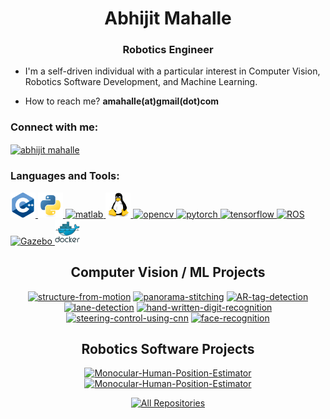<h1 align="center">Abhijit Mahalle</h1>
<h3 align="center">Robotics Engineer</h3>

- I'm a self-driven individual with a particular interest in Computer Vision, Robotics Software Development, and Machine Learning. 

- How to reach me? **amahalle(at)gmail(dot)com**

<h3 align="left">Connect with me:</h3>
<p align="left">
<a href="https://linkedin.com/in/abhijitmahalle" target="blank"><img align="center" src="https://raw.githubusercontent.com/rahuldkjain/github-profile-readme-generator/master/src/images/icons/Social/linked-in-alt.svg" alt="abhijit mahalle" height="30" width="40" /></a>
<!-- <a href="https://leetcode.com/abhijit_mahalle" target="blank"><img align="center" src="https://raw.githubusercontent.com/rahuldkjain/github-profile-readme-generator/master/src/images/icons/Social/leet-code.svg" alt="abhijit mahalle" height="30" width="40" /></a> -->
</p>

<h3 align="left">Languages and Tools:</h3>
<p align="left"> <a href="https://www.w3schools.com/cpp/" target="_blank" rel="noreferrer"> 
<img src="https://raw.githubusercontent.com/devicons/devicon/master/icons/cplusplus/cplusplus-original.svg" alt="cplusplus" width="40" height="40"/> </a> 

<a href="https://www.python.org" target="_blank" rel="noreferrer"> 
<img src="https://raw.githubusercontent.com/devicons/devicon/master/icons/python/python-original.svg" alt="python" width="40" height="40"/> </a>

<a href="https://www.mathworks.com/" target="_blank" rel="noreferrer"> 
<img src="https://upload.wikimedia.org/wikipedia/commons/2/21/Matlab_Logo.png" alt="matlab" width="40" height="40"/> </a>

<a href="https://www.linux.org/" target="_blank" rel="noreferrer"> 
<img src="https://raw.githubusercontent.com/devicons/devicon/master/icons/linux/linux-original.svg" alt="linux" width="40" height="40"/> </a>  

<a href="https://opencv.org/" target="_blank" rel="noreferrer">
<img src="https://www.vectorlogo.zone/logos/opencv/opencv-icon.svg" alt="opencv" width="40" height="40"/> </a>  

<a href="https://pytorch.org/" target="_blank" rel="noreferrer"> 
<img src="https://www.vectorlogo.zone/logos/pytorch/pytorch-icon.svg" alt="pytorch" width="40" height="40"/> </a> 

<a href="https://www.tensorflow.org" target="_blank" rel="noreferrer"> 
<img src="https://www.vectorlogo.zone/logos/tensorflow/tensorflow-icon.svg" alt="tensorflow" width="40" height="40"/> </a>

<a href="https://www.ros.org/" target="_blank" rel="noreferrer"> 
<img align="bottom" src="https://upload.wikimedia.org/wikipedia/commons/b/bb/Ros_logo.svg" alt="ROS" width="70" height="40"/></a>

<a href="https://gazebosim.org/" target="_blank" rel="noreferrer">
<img align="bottom" src="https://gazebosim.org/assets/images/logos/gazebo_vert_pos.svg" alt="Gazebo" width="40" height="40"/> </a> 

<a href="https://www.docker.com/" target="_blank" rel="noreferrer"> 
<img src="https://raw.githubusercontent.com/devicons/devicon/master/icons/docker/docker-original-wordmark.svg" alt="docker" width="40" height="40"/> </a>

<!-- <p><img align="left" src="https://github-readme-stats.vercel.app/api/top-langs?username=AbhijitMahalle&show_icons=true&locale=en&theme=dark&layout=compact" alt="AbhijitMahalle" /></p> -->

<!-- <p align="center"><img align="center" src="https://github-readme-stats.vercel.app/api?username=AbhijitMahalle&show_icons=true&locale=en&theme=dark" alt="AbhijitMahalle" /></p>

<!-- <p><img align="center" src="https://github-readme-streak-stats.herokuapp.com/?user=AbhijitMahalle&theme=dark" alt="AbhijitMahalle" /></p> -->

<h2 align="center">
Computer Vision / ML Projects
</h2>

<p align="center">
<!--   <a href="https://github.com/abhijitmahalle/3d-scene-reconstruction"><img width="300" src="https://github-readme-stats.vercel.app/api/pin/?username=abhijitmahalle&repo=3d-scene-reconstruction&theme=react&bg_color=151515&title_color=0484FF&icon_color=E38C2D&text_color=FFFFFF&hide_border=true&show_icons=false" alt="3d-scene-reconstruction"></a> -->
<!--   <a href="https://github.com/abhijitmahalle/sfm-learner"><img width="300" src="https://github-readme-stats.vercel.app/api/pin/?username=abhijitmahalle&repo=sfm-learner&theme=react&bg_color=151515&title_color=0484FF&icon_color=E38C2D&text_color=FFFFFF&hide_border=true&show_icons=false" alt="sfm-learner"></a> -->
  <a href="https://github.com/abhijitmahalle/structure-from-motion"><img width="300" src="https://github-readme-stats.vercel.app/api/pin/?username=abhijitmahalle&repo=structure-from-motion&theme=react&bg_color=151515&title_color=0484FF&icon_color=E38C2D&text_color=FFFFFF&hide_border=true&show_icons=false" alt="structure-from-motion"></a>
  <a href="https://github.com/abhijitmahalle/panorama-stitching"><img width="300" src="https://github-readme-stats.vercel.app/api/pin/?username=abhijitmahalle&repo=panorama-stitching&theme=react&bg_color=151515&title_color=0484FF&icon_color=E38C2D&text_color=FFFFFF&hide_border=true&show_icons=false" alt="panorama-stitching"></a>
  <a href="https://github.com/abhijitmahalle/april-tag-dectection-and-tracking"><img width="300" src="https://github-readme-stats.vercel.app/api/pin/?username=abhijitmahalle&repo=AR-tag-detection&theme=react&bg_color=151515&title_color=0484FF&icon_color=E38C2D&text_color=FFFFFF&hide_border=true&show_icons=false" alt="AR-tag-detection"></a> 
  <a href="https://github.com/abhijitmahalle/lane-detection"><img width="300" src="https://github-readme-stats.vercel.app/api/pin/?username=abhijitmahalle&repo=lane-detection&theme=react&bg_color=151515&title_color=0484FF&icon_color=E38C2D&text_color=FFFFFF&hide_border=true&show_icons=false" alt="lane-detection"></a> 
<!--   <a href="https://github.com/abhijitmahalle/zhang-camera-calibration"><img width="300" src="https://github-readme-stats.vercel.app/api/pin/?username=abhijitmahalle&repo=zhang-camera-calibration&theme=react&bg_color=151515&title_color=0484FF&icon_color=E38C2D&text_color=FFFFFF&hide_border=true&show_icons=false" alt="zhang-camera-calibration"></a>  -->
<!--   <a href="https://github.com/abhijitmahalle/face-swap"><img width="300" src="https://github-readme-stats.vercel.app/api/pin/?username=abhijitmahalle&repo=face-swap&theme=react&bg_color=151515&title_color=0484FF&icon_color=E38C2D&text_color=FFFFFF&hide_border=true&show_icons=false" alt="face-swap"></a> -->
  <a href="https://github.com/abhijitmahalle/hand-written-digit-recognition"><img width="300" src="https://github-readme-stats.vercel.app/api/pin/?username=abhijitmahalle&repo=hand-written-digit-recognition&theme=react&bg_color=151515&title_color=0484FF&icon_color=E38C2D&text_color=FFFFFF&hide_border=true&show_icons=false" alt="hand-written-digit-recognition"></a>
  <a href="https://github.com/abhijitmahalle/steering-control-using-cnn"><img width="300" src="https://github-readme-stats.vercel.app/api/pin/?username=abhijitmahalle&repo=steering-control-using-cnn&theme=react&bg_color=151515&title_color=0484FF&icon_color=E38C2D&text_color=FFFFFF&hide_border=true&show_icons=false" alt="steering-control-using-cnn"></a>
  <a href="https://github.com/abhijitmahalle/face-recognition"><img width="300" src="https://github-readme-stats.vercel.app/api/pin/?username=abhijitmahalle&repo=face-recognition&theme=react&bg_color=151515&title_color=0484FF&icon_color=E38C2D&text_color=FFFFFF&hide_border=true&show_icons=false" alt="face-recognition"></a>
</p>

<h2 align="center">
Robotics Software Projects
</h2>
<p align="center">
  <a href="https://github.com/abhijitmahalle/decluttering_domestic_robot"><img width="300" src="https://github-readme-stats.vercel.app/api/pin/?username=abhijitmahalle&repo=decluttering_domestic_robot&theme=react&bg_color=151515&title_color=0484FF&icon_color=E38C2D&text_color=FFFFFF&hide_border=true&show_icons=false" alt="Monocular-Human-Position-Estimator"></a>
  <a href="https://github.com/abhijitmahalle/Monocular-Human-Position-Estimator"><img width="300" src="https://github-readme-stats.vercel.app/api/pin/?username=abhijitmahalle&repo=Monocular-Human-Position-Estimator&theme=react&bg_color=151515&title_color=0484FF&icon_color=E38C2D&text_color=FFFFFF&hide_border=true&show_icons=false" alt="Monocular-Human-Position-Estimator"></a> 
</p>

<!-- All repos link -->
<p align="center">
    <a href="https://github.com/abhijitmahalle?tab=repositories"><img alt="All Repositories" title="All Repositories" src="https://custom-icon-badges.herokuapp.com/badge/-All%20Repos-2962FF?style=for-the-badge&logoColor=white&logo=repo"/></a>
</p>

